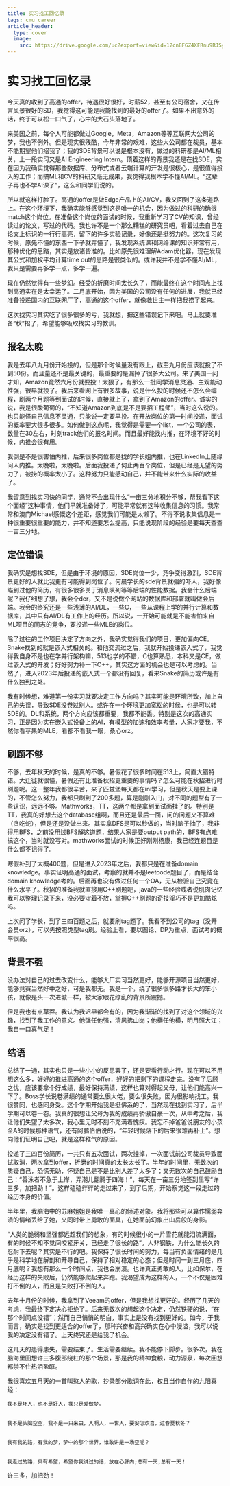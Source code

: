 ```yaml
---
title: 实习找工回忆录
tags: cmu career
article_header:
  type: cover
  image:
    src: https://drive.google.com/uc?export=view&id=12cn8FGZ4XFRnu9RJSySPLQgJRR3lQKkP
---
```


# 实习找工回忆录 #

今天真的收到了高通的offer，待遇很好很好，时薪52，甚至有公司宿舍，又在传言风景很好的SD，我觉得这可能是我能找到的最好的offer了。如果不出意外的话，终于可以松一口气了，心中的大石头落地了。

<!--more-->


来美国之前，每个人可能都做过Google，Meta，Amazon等等互联网大公司的梦，我也不例外。但是现实很残酷，今年非常的艰难，这些大公司都在裁员，基本不能期望他们招我了；我的SDE背景可以说是根本没有，做过的科研都是AI/ML相关，上一段实习又是AI Engineering Intern。顶着这样的背景我还是在找SDE，实在因为我确实觉得那些数据库、分布式或者云端计算的开发是很核心，是很值得投入的工作；而搞ML和CV的科研又毫无成果，我觉得我根本学不懂AI/ML。“这辈子再也不学AI课了”，这么和同学们说的。


所以就这样打脸了。高通的offer是做Edge产品上的AI/CV，我又回到了这条道路上。在这个环境下，我确实能够感觉到这是唯一的机会，因为做过的科研的确很match这个岗位。在准备这个岗位的面试的时候，我重新学习了CV的知识，曾经读过的论文，写过的代码。我也许不是一个那么糟糕的研究员吧，看着过去自己在论文上标识的一行行高亮，留下的许多实验记录，好像还是挺努力的。这次复习的时候，原先不懂的东西一下子就弄懂了，我发现系统课和网络课的知识非常有用，那种优化的思路，其实是放诸皆准的。比如原先很难理解Adam优化器，现在发现其公式和加权平均计算time out的思路是很类似的。或许我并不是学不懂AI/ML，我只是需要再多学一点，多学一遍。


现在仍然觉得有一些梦幻。经受的折磨时间太长久了，而能最终在这个时间点上找到高通实在是太幸运了。二月底开始，因为美国的公司没有任何的进展，我就已经准备投递国内的互联网厂了，高通的这个offer，就像救世主一样把我捞了起来。


这次找实习其实吃了很多很多的亏，我就想，把这些错误记下来吧。马上就要准备“秋”招了，希望能够吸取找实习的教训。

## 报名太晚 ##
我是去年八九月份开始投的，但是那个时候量没有跟上，截至九月份应该就投了不到50份。而且量还不是最关键的，最重要的是漏掉了很多大公司。来了美国一问才知，Amazon竟然六月份就要投！太狠了，有那么一批同学消息灵通、主观能动性强，很早就投了。我后来看网上有很多故事，说是什么投的时候还不怎么会编程，刷两个月题等到面试的时候，直接就上了，拿到了Amazon的offer。诚实的说，我是很酸葡萄的，“不知道Amazon到底是不是要招工程师”，当时这么说的。也只能怪自己信息不灵通，只能说一定要早投。在开放岗位的第一时间投递，面试的概率要大很多很多。如何做到这点呢，我觉得是需要一个list，一个公司的表，数量在30左右，时刻track他们的报名时间。而且最好能找内推，在环境不好的时候，内推会很有用。


我倒是不是很害怕内推，后来很多岗位都是找的学长姐内推，也在LinkedIn上随缘问人内推。太晚啦，太晚啦。后面我投递了何止两百个岗位，但是已经是无望的努力了，被捞的概率太小了。这种努力只能感动自己，并不能带来什么实际的收益了。


我留意到找实习快的同学，通常不会出现什么“一亩三分地积分不够，帮我看下这个面经”这种事情，他们早就准备好了，可能平常就有这种收集信息的习惯。我常常和澳门Michael感慨这个差距，感觉我们可能是太懒了。不得不说收集信息是一种很重要很重要的能力，并不知道要怎么提高，只能说现阶段的经验是要每天查查一亩三分地。


## 定位错误 ##
我确实是想找SDE，但是由于环境的原因，SDE岗位一少，竞争变得激烈，SDE背景更好的人就比我更有可能得到岗位了。何晨学长的sde背景就强的吓人，我好像瞄到过他的简历，有很多很多关于消息队列等等后端的性能数据。我会什么后端呢？我仔细想了想，我会个der，又不是说做个网站的数据库和部署就叫做会后端。我会的终究还是一些浅薄的AI/DL，一些C，一些从课程上学的并行计算和数据库，其中只有AI/DL有工作上的经历。所以说，一开始可能就是不能害怕来自ML项目的同志的竞争，要投递一些MLE的岗位。


除了过往的工作项目决定了方向之外，我确实觉得我们的项目，更加偏向CE。Snake找到的就是嵌入式相关的。和他交流过之后，我就开始投递嵌入式了，我觉得我自身不是也在学并行架构嘛，513也学的不错，C也算熟悉，本科又是CE，做过嵌入式的开发；好好努力补一下C++，其实这方面的机会也是可以考虑的。当然了，进入2023年后投递的嵌入式一个都没有回复，看来Snake的简历或许是有什么独到之处。


我有时候想，难道第一份实习就要决定工作方向吗？其实可能是环境所致，加上自己的失误，导致SDE没卷过别人。或许在一个环境更加宽松的时候，也是可以转SDE的。DL和系统，两个方向应该都重要，我都不能丢。特别是这次的高通实习，正是因为实在嵌入式设备上的AI，有模型的加速和效率考量，人家才要我，不然你看苹果的MLE，看都不看我一眼，桑心orz。


## 刷题不够 ##
不够，去年秋天的时候，是真的不够。暑假花了很多时间在513上，简直大错特错。大迁徙就很懂，暑假还有比准备秋招更重要的事情吗？怎么可能在秋招进行时刷题呢。这一整年我都很辛苦，来了匹兹堡每天都在ini学习，但是秋天是要上课的，不管怎么努力，我都只刷到了200多题，算是刚刚入门，对不同的题型有了一些认识，远远不够。Mathworks，TT，这两个都是拿到面试面挂了的。特别是TT，我真的好想去这个database组啊，而且还是最后一面，问的问题又不算难（贪吃蛇），但是还是没做出来。其实拿DFS是可以秒做的，当时脑子抽了，我非得用BFS，之前没用过BFS解这道题，结果人家是要output path的，BFS有点难搞这个，当时就没写对。mathworks面试的时候正好刚刚杨康，我已经连题目是什么都不记得了。


寒假补到了大概400题，但是进入2023年之后，我都只是在准备domain knowledge。事实证明高通的面试，考察的就并不是leetcode题目了，而是结合domain knowledge考的。后面再也没有做过任何一个OA，无从检验自己究竟在什么水平了。秋招的准备我就直接用C++刷题吧，java的一些经验或者说肌肉记忆我可以整理记录下来，没必要守着不放，掌握C++刷题的奇技淫巧不是更加酷炫吗。


上次问了学长，到了三四百题之后，就要刷tag题了。我看不到公司的tag（没开会员orz），可以先按照类型tag刷。经验上看，要以图论、DP为重点，面试考的概率很高。


## 背景不强 ##
没办法对自己的过去改变什么，能够大厂实习当然更好，能够开源项目当然更好，能够竞赛当然好中之好，可是我都无。我是一个，绕了很多很多路才长大的笨小孩，就像是头一次进城一样，被大家眼花缭乱的背景所震撼。


但是我也有点草莽。我认为我迟早都会有的，因为我渐渐的找到了对这个领域的兴趣，找到了我工作的意义。他强任他强，清风拂山岗；他横任他横，明月照大江；我自一口真气足！


## 结语 ##
总结了一通，其实也只是一些小小的反思罢了，还是要看行动才行。现在可以不用想这么多，好好的推进高通的这个offer，好好的把剩下的课程走完。没有了后顾之忧，应该要拿个好成绩，最好保持满绩，这样也算对得起父母，让他们能高兴一下了。Boss学长说卷满绩的通常要么很大佬，要么很失败，因为很影响找工。我很赞同，也感同身受。这个学期开始我是挺佛系的了，当然现在找到实习了，后半学期可以卷一卷。我真的很想让父母为我的成绩再骄傲自豪一次，从中考之后，我让他们失望了太多次，我心里无时不刻不充满着愧疚。我忘不掉爸爸说朋友的小孩全A的时候那种语气，还有阿鹏伯伯说的，“年轻时候落下的后来很难再补上”。想向他们证明自己吧，就是这样稚气的原因。


投递了三四百份简历，一共只有五次面试，两次挂掉，一次面试前公司裁员导致面试取消，两次拿到offer，折磨的时间真的太长太长了。半年的时间里，无数次的质疑自己，恐慌无助，怀疑自己是不是比别人差了太多了；又无数次的自己鼓励自己：“善泳者不急于上岸，弄潮儿翻腾于四海！”，每天在一亩三分地签到里写“许三多，加把劲！”。这样磕磕绊绊的走过来了，到了后期，开始察觉这一段走过的经历本身的价值。


半年里，我脑海中的苏麻姐姐是我唯一真心的倾述对象。我将那些可以算作懦弱奔溃的情绪丢给了她，又同时带上勇敢的面具，在她面前幻象出山岳般的身影。


“人类的脆弱和坚强都远超我们的想象，有的时候很小的一片雪花就能泪流满面，有的时候不知不觉间咬紧牙关，已经走了很长的路”。人非钢铁，为什么能长久的忍耐下去呢？其实是不行的吧。我保持了很长时间的努力，每当有负面情绪的是几乎是科学地在解剖和开导自己，保持了相对稳定的心态；但是时间一到三月底，四月底呢？我想有那么一个时间点，我也会崩溃。也许真正勇敢的人，比如保尔，在经历这样的失败后，仍然能够爬起来奔跑。我渴望成为这样的人，一个不仅是困难打不倒的人，而且是失败打不倒的人。


去年十月份的时候，我拿到了Veeam的offer，但是我想找更好的。经历了几天的考虑，我最终下定决心拒绝了。后来无数次的想起这个决定，仍然铁硬的说，“在那个时间点没错”；然而自己悄悄的明白，事实上是没有找到更好的。如今，于我而言，确实是找到更适合的offer了，那种兴奋和高兴确实在心中漫溢，我可以说我的决定没有错了。上天终究还是给我了机会。


这几天的患得患失，需要结束了。生活需要继续。我不能停下脚步。很多次，我在脑海里回想许三多腹部绕杠的那个场景，那是我的精神食粮，动力源泉，每次回想都禁不住热泪盈眶。


我很喜欢五月天的一首叫憨人的歌，抄录部分歌词在此，权且当作自作的九阳真经：


    我不是坏人，也不是好人，我只是爱做梦。


    我不是头脑空空，我不是一只米虫，人啊人，一世人，要安怎欢喜，过春夏秋冬？


    我有我的路，有我的梦，梦中的那个世界，谁敢讲是一场空呢？


    我走过的路，只有希望，希望你我讲过的话，放在心肝内;总有一天,总有一天！


许三多，加把劲！